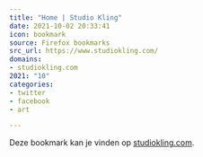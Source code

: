 ```yaml
---
title: "Home | Studio Kling"
date: 2021-10-02 20:33:41
icon: bookmark
source: Firefox bookmarks
src_url: https://www.studiokling.com/
domains:
- studiokling.com
2021: "10"
categories:
- twitter
- facebook
- art

---
```

Deze bookmark kan je vinden op [studiokling.com](https://www.studiokling.com/).
